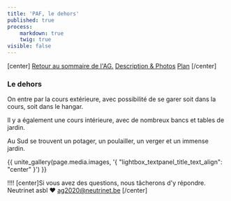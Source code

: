 ```yaml
---
title: 'PAF, le dehors'
published: true
process:
    markdown: true
    twig: true
visible: false
---
```


[center]
[Retour au sommaire de l'AG.](/ag2020?classes=btn,btn-primary) [Description & Photos](/rencontre-ffdn-2020/paf/lieu?classes=btn,btn-error) [Plan](/rencontre-ffdn-2020/paf/plan?classes=btn,btn-error) 
[/center]

### Le dehors

On entre par la cours extérieure, avec possibilité de se garer soit dans la cours, soit dans le hangar.

Il y a également une cours intérieure, avec de nombreux bancs et tables de jardin.

Au Sud se trouvent un potager, un poulailler, un verger et un immense jardin.

<p>{{ unite_gallery(page.media.images, '{ "lightbox_textpanel_title_text_align": "center" }') }}</p>

!!!! [center]Si vous avez des questions, nous tâcherons d'y répondre.</br>Neutrinet asbl ♥ <a href="mailto:ag2020@neutrinet.be?subject=[AGFFDN2020] Le lieu et son accessibilité&body=Étant passé par la page décrivant le lieu, j'ai l'une ou l'autre question remarque ou commentaire.%0D%0A%0D%0A%0D%0A">ag2020@neutrinet.be</a> [/center]
